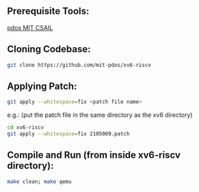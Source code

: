 ## Prerequisite Tools:
[pdos MIT CSAIL](https://pdos.csail.mit.edu/6.828/2022/tools.html)

## Cloning Codebase: 
```bash
git clone https://github.com/mit-pdos/xv6-riscv
```

## Applying Patch: 

```bash
git apply --whitespace=fix <patch file name> 
```
e.g.: (put the patch file in the same directory as the xv6 directory)
```bash
cd xv6-riscv
git apply --whitespace=fix 2105009.patch
```

## Compile and Run (from inside xv6-riscv directory): 
```bash
make clean; make qemu
```